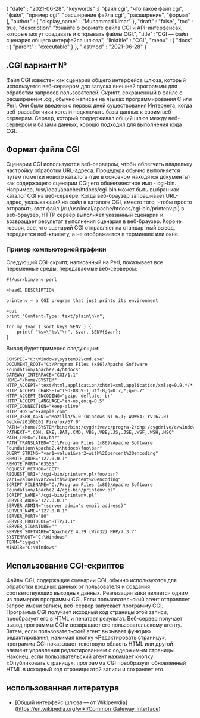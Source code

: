 {
  "date" : "2021-06-28",
  "keywords" :[ "файл cgi", "что такое файл cgi", "файл", "пример cgi", "расширение файла cgi", "расширение", "формат" ],
  "author" : {
    "display_name" : "Muhammad Umar"
},
  "draft" : "false",
  "toc" : true,
  "description":"Узнайте о формате файла CGI и API-интерфейсах, которые могут создавать и открывать файлы CGI.",
  "title" :"CGI — файл сценария общего интерфейса шлюза",
  "linktitle" : "CGI",
  "menu" : {
    "docs" : {
      "parent" : "executable"
}
},
  "lastmod" : "2021-06-28"
}

## .CGI вариант №
Файл CGI известен как сценарий общего интерфейса шлюза, который используется веб-сервером для запуска внешней программы для обработки запросов пользователей. Скрипт, сохраненный в файле с расширением .cgi, обычно написан на языках программирования C или Perl. Они были введены с первых дней существования Интернета, когда веб-разработчики хотели подключать базы данных к своим веб-серверам. Сервер, который поддерживал общий шлюз между веб-сервером и базами данных, хорошо подходил для выполнения кода CGI.

## Формат файла CGI
Сценарии CGI используются веб-сервером, чтобы облегчить владельцу настройку обработки URL-адреса. Процедура обычно выполняется путем пометки нового каталога (где в основном находятся документы) как содержащего сценарии CGI; его общеизвестное имя - cgi-bin. Например, /usr/local/apache/htdocs/cgi-bin может быть выбран как каталог CGI на веб-сервере. Когда веб-браузер запрашивает URL-адрес, указывающий на файл в каталоге CGI, вместо того, чтобы просто отправить этот файл (/ru/usr/local/apache/htdocs/cgi-bin/printenv.pl) в веб-браузер, HTTP сервер выполняет указанный сценарий и возвращает результат выполнения сценария в веб-браузер. Короче говоря, все, что сценарий CGI отправляет на стандартный вывод, передается веб-клиенту, а не отображается в терминале или окне.

### Пример компьютерной графики

Следующий CGI-скрипт, написанный на Perl, показывает все переменные среды, передаваемые веб-сервером:
```
#!/usr/bin/env perl

=head1 DESCRIPTION

printenv — a CGI program that just prints its environment

=cut
print "Content-Type: text/plain\n\n";

for my $var ( sort keys %ENV ) {
    printf "%s=\"%s\"\n", $var, $ENV{$var};
}
```

Вывод будет примерно следующим:
```
COMSPEC="C:\Windows\system32\cmd.exe"
DOCUMENT_ROOT="C:/Program Files (x86)/Apache Software Foundation/Apache2.4/htdocs"
GATEWAY_INTERFACE="CGI/1.1"
HOME="/home/SYSTEM"
HTTP_ACCEPT="text/html,application/xhtml+xml,application/xml;q=0.9,*/*;q=0.8"
HTTP_ACCEPT_CHARSET="ISO-8859-1,utf-8;q=0.7,*;q=0.7"
HTTP_ACCEPT_ENCODING="gzip, deflate, br"
HTTP_ACCEPT_LANGUAGE="en-us,en;q=0.5"
HTTP_CONNECTION="keep-alive"
HTTP_HOST="example.com"
HTTP_USER_AGENT="Mozilla/5.0 (Windows NT 6.1; WOW64; rv:67.0) Gecko/20100101 Firefox/67.0"
PATH="/home/SYSTEM/bin:/bin:/cygdrive/c/progra~2/php:/cygdrive/c/windows/system32:..."
PATHEXT=".COM;.EXE;.BAT;.CMD;.VBS;.VBE;.JS;.JSE;.WSF;.WSH;.MSC"
PATH_INFO="/foo/bar"
PATH_TRANSLATED="C:\Program Files (x86)\Apache Software Foundation\Apache2.4\htdocs\foo\bar"
QUERY_STRING="var1=value1&var2=with%20percent%20encoding"
REMOTE_ADDR="127.0.0.1"
REMOTE_PORT="63555"
REQUEST_METHOD="GET"
REQUEST_URI="/cgi-bin/printenv.pl/foo/bar?var1=value1&var2=with%20percent%20encoding"
SCRIPT_FILENAME="C:/Program Files (x86)/Apache Software Foundation/Apache2.4/cgi-bin/printenv.pl"
SCRIPT_NAME="/cgi-bin/printenv.pl"
SERVER_ADDR="127.0.0.1"
SERVER_ADMIN="(server admin's email address)"
SERVER_NAME="127.0.0.1"
SERVER_PORT="80"
SERVER_PROTOCOL="HTTP/1.1"
SERVER_SIGNATURE=""
SERVER_SOFTWARE="Apache/2.4.39 (Win32) PHP/7.3.7"
SYSTEMROOT="C:\Windows"
TERM="cygwin"
WINDIR="C:\Windows"
```
## Использование CGI-скриптов
Файлы CGI, содержащие сценарии CGI, обычно используются для обработки входных данных от пользователя и создания соответствующих выходных данных. Реализация вики является одним из примеров программы CGI. Если пользовательский агент отправляет запрос имени записи, веб-сервер запускает программу CGI. Программа CGI получает исходный код страницы этой записи, преобразует его в HTML и печатает результат. Веб-сервер получает вывод программы CGI и возвращает его пользовательскому агенту. Затем, если пользовательский агент вызывает функцию редактирования, нажимая кнопку «Редактировать страницу», программа CGI показывает текстовую область HTML или другой элемент управления редактированием с содержимым страницы. Наконец, если пользовательский агент нажимает кнопку «Опубликовать страницу», программа CGI преобразует обновленный HTML в исходный код страницы этой записи и сохраняет его.



## использованная литература

* [Общий интерфейс шлюза — от Wikipewdia] (https://en.wikipedia.org/wiki/Common_Gateway_Interface)

